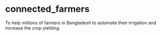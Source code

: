 # connected_farmers
To help millions of farmers in Bangladesh to automate their irrigation and increase the crop yielding.

